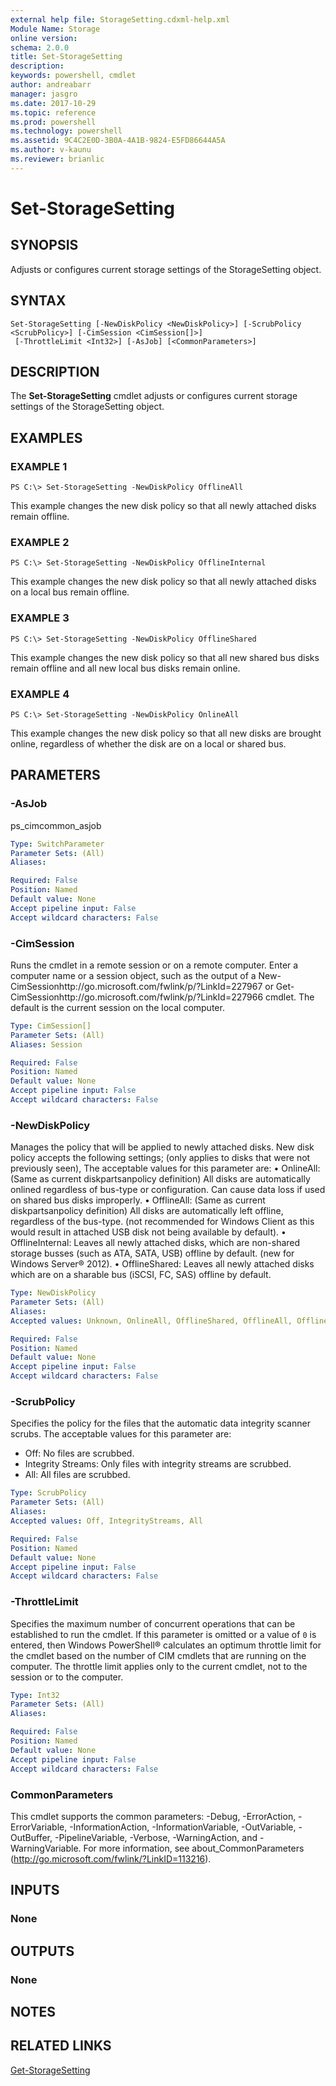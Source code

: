 ```yaml
---
external help file: StorageSetting.cdxml-help.xml
Module Name: Storage
online version: 
schema: 2.0.0
title: Set-StorageSetting
description: 
keywords: powershell, cmdlet
author: andreabarr
manager: jasgro
ms.date: 2017-10-29
ms.topic: reference
ms.prod: powershell
ms.technology: powershell
ms.assetid: 9C4C2E0D-3B0A-4A1B-9824-E5FD86644A5A
ms.author: v-kaunu
ms.reviewer: brianlic
---
```


# Set-StorageSetting

## SYNOPSIS
Adjusts or configures current storage settings of the StorageSetting object.

## SYNTAX

```
Set-StorageSetting [-NewDiskPolicy <NewDiskPolicy>] [-ScrubPolicy <ScrubPolicy>] [-CimSession <CimSession[]>]
 [-ThrottleLimit <Int32>] [-AsJob] [<CommonParameters>]
```

## DESCRIPTION
The **Set-StorageSetting** cmdlet adjusts or configures current storage settings of the StorageSetting object.

## EXAMPLES

### EXAMPLE 1
```
PS C:\> Set-StorageSetting -NewDiskPolicy OfflineAll
```

This example changes the new disk policy so that all newly attached disks remain offline.

### EXAMPLE 2
```
PS C:\> Set-StorageSetting -NewDiskPolicy OfflineInternal
```

This example changes the new disk policy so that all newly attached disks on a local bus remain offline.

### EXAMPLE 3
```
PS C:\> Set-StorageSetting -NewDiskPolicy OfflineShared
```

This example changes the new disk policy so that all new shared bus disks remain offline and all new local bus disks remain online.

### EXAMPLE 4
```
PS C:\> Set-StorageSetting -NewDiskPolicy OnlineAll
```

This example changes the new disk policy so that all new disks are brought online, regardless of whether the disk are on a local or shared bus.

## PARAMETERS

### -AsJob
ps_cimcommon_asjob

```yaml
Type: SwitchParameter
Parameter Sets: (All)
Aliases: 

Required: False
Position: Named
Default value: None
Accept pipeline input: False
Accept wildcard characters: False
```

### -CimSession
Runs the cmdlet in a remote session or on a remote computer.
Enter a computer name or a session object, such as the output of a New-CimSessionhttp://go.microsoft.com/fwlink/p/?LinkId=227967 or Get-CimSessionhttp://go.microsoft.com/fwlink/p/?LinkId=227966 cmdlet.
The default is the current session on the local computer.

```yaml
Type: CimSession[]
Parameter Sets: (All)
Aliases: Session

Required: False
Position: Named
Default value: None
Accept pipeline input: False
Accept wildcard characters: False
```

### -NewDiskPolicy
Manages the policy that will be applied to newly attached disks.
New disk policy accepts the following settings; (only applies to disks that were not previously seen), The acceptable values for this parameter are:
  •  OnlineAll: (Same as current diskpartsanpolicy definition) All disks are automatically onlined regardless of bus-type or configuration.
Can cause data loss if used on shared bus disks improperly. 
  •  OfflineAll: (Same as current diskpartsanpolicy definition) All disks are automatically left offline, regardless of the bus-type.
(not recommended for Windows Client as this would result in attached USB disk not being available by default). 
  •  OfflineInternal: Leaves all newly attached disks, which are non-shared storage busses (such as ATA, SATA, USB) offline by default.
(new for Windows Server® 2012). 
  •  OfflineShared: Leaves all newly attached disks which are on a sharable bus (iSCSI, FC, SAS) offline by default.

```yaml
Type: NewDiskPolicy
Parameter Sets: (All)
Aliases: 
Accepted values: Unknown, OnlineAll, OfflineShared, OfflineAll, OfflineInternal

Required: False
Position: Named
Default value: None
Accept pipeline input: False
Accept wildcard characters: False
```

### -ScrubPolicy
Specifies the policy for the files that the automatic data integrity scanner scrubs.
The acceptable values for this parameter are:

- Off: No files are scrubbed.
- Integrity Streams: Only files with integrity streams are scrubbed.
- All: All files are scrubbed.

```yaml
Type: ScrubPolicy
Parameter Sets: (All)
Aliases: 
Accepted values: Off, IntegrityStreams, All

Required: False
Position: Named
Default value: None
Accept pipeline input: False
Accept wildcard characters: False
```

### -ThrottleLimit
Specifies the maximum number of concurrent operations that can be established to run the cmdlet.
If this parameter is omitted or a value of `0` is entered, then Windows PowerShell® calculates an optimum throttle limit for the cmdlet based on the number of CIM cmdlets that are running on the computer.
The throttle limit applies only to the current cmdlet, not to the session or to the computer.

```yaml
Type: Int32
Parameter Sets: (All)
Aliases: 

Required: False
Position: Named
Default value: None
Accept pipeline input: False
Accept wildcard characters: False
```

### CommonParameters
This cmdlet supports the common parameters: -Debug, -ErrorAction, -ErrorVariable, -InformationAction, -InformationVariable, -OutVariable, -OutBuffer, -PipelineVariable, -Verbose, -WarningAction, and -WarningVariable. For more information, see about_CommonParameters (http://go.microsoft.com/fwlink/?LinkID=113216).

## INPUTS

### None

## OUTPUTS

### None

## NOTES

## RELATED LINKS

[Get-StorageSetting](./Get-StorageSetting.md)


